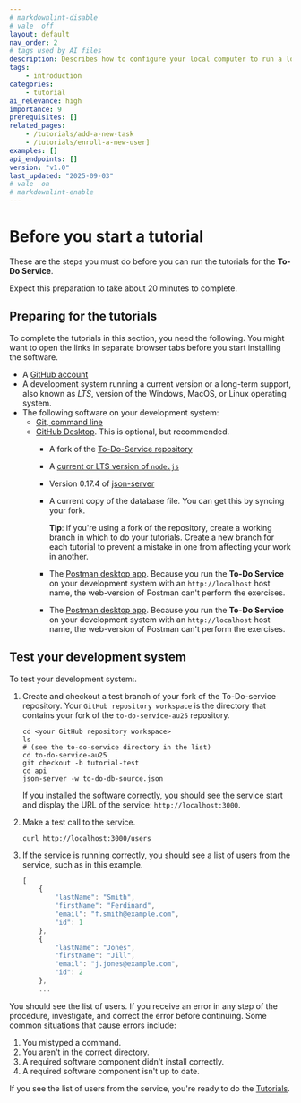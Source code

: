 ```yaml
---
# markdownlint-disable
# vale  off
layout: default
nav_order: 2
# tags used by AI files
description: Describes how to configure your local computer to run a local instance of the to-do-service.
tags: 
    - introduction
categories: 
    - tutorial
ai_relevance: high
importance: 9
prerequisites: []
related_pages: 
    - /tutorials/add-a-new-task
    - /tutorials/enroll-a-new-user]
examples: []
api_endpoints: []
version: "v1.0"
last_updated: "2025-09-03"
# vale  on
# markdownlint-enable
---
```


# Before you start a tutorial

These are the steps you must do before you can run
the tutorials for the **To-Do Service**.

Expect this preparation to take about 20 minutes to complete.

## Preparing for the tutorials

To complete the tutorials in this section, you need the following.
You might want to open the links in separate browser tabs before you start installing the software.

<!-- vale Google.Acronyms = NO -->

- A [GitHub account](https://github.com)
- A development system running a current version or a
long-term support, also known as _LTS_, version of the Windows, MacOS, or Linux operating system.
- The following software on your development system:
  - [Git, command line](https://docs.github.com/en/get-started/quickstart/set-up-git)
  - [GitHub Desktop](https://desktop.github.com). This is optional, but recommended.
    - A fork of the [To-Do-Service repository](https://github.com/UWC2-APIDOC/to-do-service-au25)
    - A [current or LTS version of `node.js`](https://nodejs.org/en/download)
    - Version 0.17.4 of [json-server](https://www.npmjs.com/package/json-server/v/0.17.4)
    - A current copy of the database file. You can get this by syncing your fork.
  
        **Tip**: if you're using a fork of the repository, create a working branch in which to
        do your tutorials. Create a new branch for each tutorial to prevent a mistake in one from
        affecting your work in another.
    - The [Postman desktop app](https://www.postman.com/downloads/).
        Because you run the **To-Do Service** on your development system with an `http://localhost`
        host name, the web-version of Postman can't perform the exercises.
    - The [Postman desktop app](https://www.postman.com/downloads/).
        Because you run the **To-Do Service** on your development system with an `http://localhost`
        host name, the web-version of Postman can't perform the exercises.

<!-- vale Google.Acronyms = YES -->

## Test your development system

To test your development system:.

1. Create and checkout a test branch of your fork of the To-Do-service repository.
    Your `GitHub repository workspace` is the directory that contains your fork of
    the `to-do-service-au25` repository.

    ```shell
    cd <your GitHub repository workspace>
    ls
    # (see the to-do-service directory in the list)
    cd to-do-service-au25
    git checkout -b tutorial-test
    cd api
    json-server -w to-do-db-source.json
    ```

    If you installed the software correctly, you should see
    the service start and display the URL of the service: `http://localhost:3000`.

2. Make a test call to the service.

    ```shell
    curl http://localhost:3000/users
    ```

3. If the service is running correctly, you should see a list of users from the service,
    such as in this example.

    ```js
    [
        {
            "lastName": "Smith",
            "firstName": "Ferdinand",
            "email": "f.smith@example.com",
            "id": 1
        },
        {
            "lastName": "Jones",
            "firstName": "Jill",
            "email": "j.jones@example.com",
            "id": 2
        },
        ...
    ```

You should see the list of users.
If you receive an error in any step of the procedure, investigate, and correct the error before continuing.
Some common situations that cause errors include:

1. You mistyped a command.
2. You aren't in the correct directory.
3. A required software component didn't install correctly.
4. A required software component isn't up to date.

If you see the list of users from the service, you're ready to do
the [Tutorials](tutorials.md).
